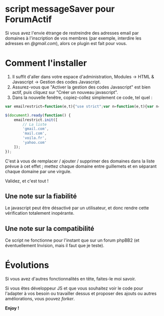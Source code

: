 script messageSaver pour ForumActif
=======================

Si vous avez l'envie étrange de restreindre des adresses email par domaines à l'inscription de vos membres (par exemple, interdire les adresses en *@gmail.com*), alors ce plugin est fait pour vous.

# Comment l'installer

1. Il suffit d'aller dans votre espace d'administration, Modules → HTML & Javascript → Gestion des codes Javascript.
2. Assurez-vous que "Activer la gestion des codes Javascript" est bien actif, puis cliquez sur "Créer un nouveau javascript".
3. Dans la nouvelle fenêtre, copiez-collez simplement ce code, tel quel :
```javascript
var emailrestrict=function(e,t){"use strict";var n=function(e,t){var n=e.split("@");for(var r in t){if(n[1]===t[r]){alert('Les adresses de type "'+t[r]+'" ne sont pas autorisées.');return true}}return false};var r=function(t){var r=e("#form_register"),i=r.find("#email");r.on("submit",function(e){if(n(i.val(),t)){e.preventDefault()}})};return{init:r}}(jQuery);

$(document).ready(function() {
	emailrestrict.init([
		// La liste
		'gmail.com',
		'mail.com',
		'voila.fr',
		'yahoo.com'
	]);
});
```

C'est à vous de remplacer / ajouter / supprimer des domaines dans la liste prévue à cet effet ; mettez chaque domaine entre guillemets et en séparant chaque domaine par une virgule.

Validez, et c'est tout !

## Une note sur la fiabilité

Le javascript peut être désactivé par un utilisateur, et donc rendre cette vérification totalement inopérante.

## Une note sur la compatibilité

Ce script ne fonctionne pour l'instant que sur un forum phpBB2 (et éventuellement Invision, mais il faut que je teste).

# Évolutions

Si vous avez d'autres fonctionnalités en tête, faites-le moi savoir.

Si vous êtes développeur JS et que vous souhaitez voir le code pour l'adapter à vos besoin ou travailler dessus et proposer des ajouts ou autres améliorations, vous pouvez *forker*.

**Enjoy !**